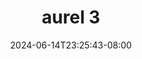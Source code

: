 --- 
title: "aurel 3"
description: "  bokeh aurel 3 yandex video full terbaru"
date: 2024-06-14T23:25:43-08:00
file_code: "n9zrtndx8r88"
draft: false
cover: "rrltqxprjoevplhi.jpg"
tags: ["aurel", "bokep-indo", "bokep-viral", "bokep-ig"]
length: 55
fld_id: "1390211"
foldername: "Aurelnewalbum"
categories: ["Aurelnewalbum"]
views: 3
---